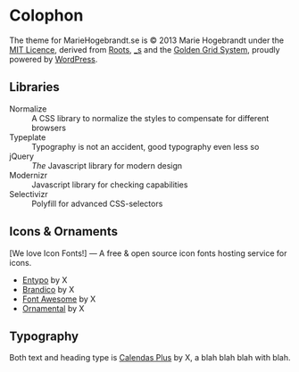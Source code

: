 # Colophon
The theme for MarieHogebrandt.se is &copy; 2013 Marie Hogebrandt under the [MIT Licence](/LICENCE.txt), derived from [Roots](http://www.rootstheme.com), [_s](http://www.underscores.me) and the [Golden Grid System](http://www.goldengridsystem.com), proudly powered by [WordPress](http://www.wordpress.org).

## Libraries
<dl>
    <dt>Normalize</dt>
    <dd>A CSS library to normalize the styles to compensate for different browsers</dd>
    <dt>Typeplate</dt>
    <dd>Typography is not an accident, good typography even less so</dd>
    <dt>jQuery</dt>
    <dd><em>The</em> Javascript library for modern design</dd>
    <dt>Modernizr</dt>
    <dd>Javascript library for checking capabilities</dd>
    <dt>Selectivizr</dt>
    <dd>Polyfill for advanced CSS-selectors</dd>
</dl>

## Icons <span class="amp">&amp;</span> Ornaments
[We love Icon Fonts!] — A free <span class="amp">&amp;</span> open source icon fonts hosting service for icons.

* [Entypo](link) by X
* [Brandico](link) by X
* [Font Awesome](link) by X
* [Ornamental](link) by X

## Typography
Both text and heading type is [Calendas Plus](link) by X, a blah blah blah with blah.
